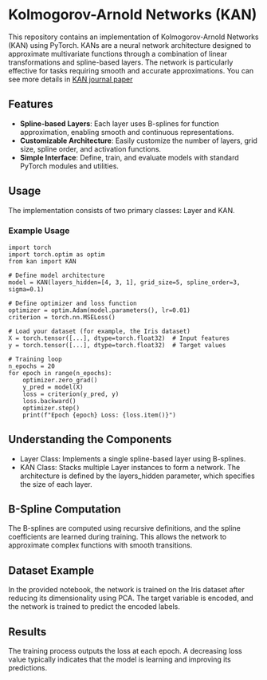 # Kolmogorov-Arnold Networks (KAN)

This repository contains an implementation of Kolmogorov-Arnold Networks (KAN) using PyTorch. KANs are a neural network architecture designed to approximate multivariate functions through a combination of linear transformations and spline-based layers. The network is particularly effective for tasks requiring smooth and accurate approximations.
You can see more details in [KAN journal paper](https://arxiv.org/abs/2404.19756)

## Features

- **Spline-based Layers**: Each layer uses B-splines for function approximation, enabling smooth and continuous representations.
- **Customizable Architecture**: Easily customize the number of layers, grid size, spline order, and activation functions.
- **Simple Interface**: Define, train, and evaluate models with standard PyTorch modules and utilities.

## Usage
The implementation consists of two primary classes: Layer and KAN.

### Example Usage

```
import torch
import torch.optim as optim
from kan import KAN

# Define model architecture
model = KAN(layers_hidden=[4, 3, 1], grid_size=5, spline_order=3, sigma=0.1)

# Define optimizer and loss function
optimizer = optim.Adam(model.parameters(), lr=0.01)
criterion = torch.nn.MSELoss()

# Load your dataset (for example, the Iris dataset)
X = torch.tensor([...], dtype=torch.float32)  # Input features
y = torch.tensor([...], dtype=torch.float32)  # Target values

# Training loop
n_epochs = 20
for epoch in range(n_epochs):
    optimizer.zero_grad()
    y_pred = model(X)
    loss = criterion(y_pred, y)
    loss.backward()
    optimizer.step()
    print(f"Epoch {epoch} Loss: {loss.item()}")
```

## Understanding the Components
* Layer Class: Implements a single spline-based layer using B-splines.
* KAN Class: Stacks multiple Layer instances to form a network. The architecture is defined by the layers_hidden parameter, which specifies the size of each layer.

## B-Spline Computation
The B-splines are computed using recursive definitions, and the spline coefficients are learned during training. This allows the network to approximate complex functions with smooth transitions.

## Dataset Example
In the provided notebook, the network is trained on the Iris dataset after reducing its dimensionality using PCA. The target variable is encoded, and the network is trained to predict the encoded labels.

## Results
The training process outputs the loss at each epoch. A decreasing loss value typically indicates that the model is learning and improving its predictions.
